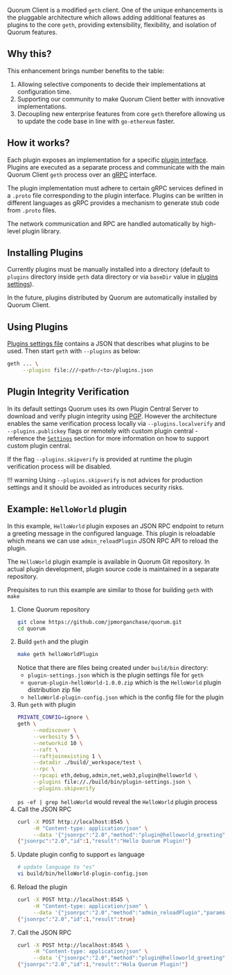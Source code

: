 Quorum Client is a modified `geth` client. One of the unique enhancements
is the pluggable architecture which allows adding additional features as plugins to the core `geth`, 
providing extensibility, flexibility, and isolation of Quorum features.

## Why this?
 
This enhancement brings number benefits to the table:

1. Allowing selective components to decide their implementations at configuration time.
1. Supporting our community to make Quorum Client better with innovative implementations.
1. Decoupling new enterprise features from core `geth` therefore allowing us to update the code base in line with `go-ethereum` faster.

## How it works?

Each plugin exposes an implementation for a specific [plugin interface](../SupportedInterfaces).
Plugins are executed as a separate process and communicate with the main Quorum Client `geth` process
over an [gRPC](https://grpc.io/) interface.

The plugin implementation must adhere to certain gRPC services defined in a `.proto` file corresponding to the plugin interface.
Plugins can be written in different languages as gRPC provides a mechanism to generate stub code from `.proto` files. 

The network communication and RPC are handled automatically by high-level plugin library.

## Installing Plugins

Currently plugins must be manually installed into a directory (default to `plugins` directory inside `geth` data directory or via `baseDir` value in [plugins settings](../Settings)).
 
In the future, plugins distributed by Quorum are automatically installed by Quorum Client.

## Using Plugins

[Plugins settings file](../Settings) contains a JSON that describes what plugins to be used. 
Then start `geth` with `--plugins` as below:

```bash
geth ... \
     --plugins file:///<path>/<to>/plugins.json
```

## Plugin Integrity Verification
In its default settings Quorum uses its own Plugin Central Server to download and verify plugin integrity using [PGP](https://en.wikipedia.org/wiki/Pretty_Good_Privacy). 
However the architecture enables the same verification process locally via `--plugins.localverify` and `--plugins.publickey` flags or 
remotely with custom plugin central - reference the [`Settings`](../Settings/) section for more information on how to support custom plugin central. 

If the flag `--plugins.skipverify` is provided at runtime the plugin verification process will be disabled.

!!! warning
    Using `--plugins.skipverify`  is not advices for production settings and it should be avoided as introduces security risks.

## Example: `HelloWorld` plugin

In this example, `HelloWorld` plugin exposes an JSON RPC endpoint to return a greeting message in the configured language.
This plugin is reloadable which means we can use `admin_reloadPlugin` JSON RPC API to reload the plugin.

The `HelloWorld` plugin example is available in Quorum Git repository. In actual plugin development, plugin source code is maintained in a separate repository.

Prequisites to run this example are similar to those for building `geth` with `make`

1. Clone Quorum repository
   ```bash
   git clone https://github.com/jpmorganchase/quorum.git
   cd quorum
   ```
1. Build `geth` and the plugin
   ```bash
   make geth helloWorldPlugin
   ```
   Notice that there are files being created under `build/bin` directory:
    - `plugin-settings.json` which is the plugin settings file for `geth`
    - `quorum-plugin-helloWorld-1.0.0.zip` which is the `HelloWorld` plugin distribution zip file
    - `helloWorld-plugin-config.json` which is the config file for the plugin
1. Run `geth` with plugin
   ```bash
   PRIVATE_CONFIG=ignore \
   geth \
        --nodiscover \
        --verbosity 5 \
        --networkid 10 \
        --raft \
        --raftjoinexisting 1 \
        --datadir ./build/_workspace/test \
        --rpc \
        --rpcapi eth,debug,admin,net,web3,plugin@helloworld \
        --plugins file://./build/bin/plugin-settings.json \
        --plugins.skipverify
   ```
   `ps -ef | grep helloWorld` would reveal the `HelloWorld` plugin process
1. Call the JSON RPC
   ```bash
   curl -X POST http://localhost:8545 \
        -H "Content-type: application/json" \
        --data '{"jsonrpc":"2.0","method":"plugin@helloworld_greeting","params":["Quorum Plugin"],"id":1}'
   {"jsonrpc":"2.0","id":1,"result":"Hello Quorum Plugin!"}
   ```
1. Update plugin config to support `es` language
   ```bash
   # update language to "es"
   vi build/bin/helloWorld-plugin-config.json
   ```
1. Reload the plugin
   ```bash
   curl -X POST http://localhost:8545 \
        -H "Content-type: application/json" \
        --data '{"jsonrpc":"2.0","method":"admin_reloadPlugin","params":["helloworld"],"id":1}'
   {"jsonrpc":"2.0","id":1,"result":true}
   ```
1. Call the JSON RPC
   ```bash
   curl -X POST http://localhost:8545 \
        -H "Content-type: application/json" \
        --data '{"jsonrpc":"2.0","method":"plugin@helloworld_greeting","params":["Quorum Plugin"],"id":1}'
   {"jsonrpc":"2.0","id":1,"result":"Hola Quorum Plugin!"}
   ```